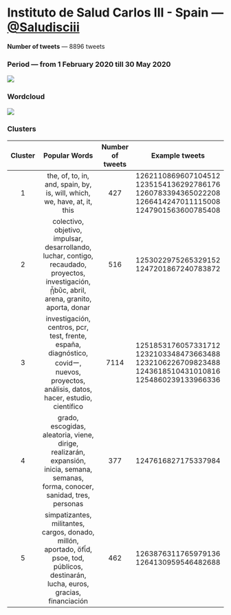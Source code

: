 # Instituto de Salud Carlos III - Spain — [@Saludisciii](https://twitter.com/Saludisciii)

**Number of tweets** — 8896 tweets



### Period — from 1 February 2020 till 30 May 2020



![](https://github.com/vitiugin/who/blob/master/appendix/time_series/Saludisciii_timeseries.png?raw=true)



### Wordcloud

![](https://github.com/vitiugin/who/blob/master/appendix/wordclouds/Saludisciii_cloud.png?raw=true)



### Clusters

| **Cluster** |                      **Popular Words**                       | **Number of tweets** | **Example tweets**                                          |
| :---------: | :----------------------------------------------------------: | :------------------: | ------------------------------------------------------------ |
|      1      | the, of, to, in, and, spain, by, is, will, which, we, have, at, it, this |        427       | 1262110869607104512<br />1235154136292786176<br />1260783394365022208<br />1266414247011115008<br />1247901563600785408 |
|      2      | colectivo, objetivo, impulsar, desarrollando, luchar, contigo, recaudado, proyectos, investigación, ᾖbὒc, abril, arena, granito, aporta, donar |        516        | 1253022975265329152<br />1247201867240783872 |
|      3      | investigación, centros, pcr, test, frente, españa, diagnóstico, covidー, nuevos, proyectos, análisis, datos, hacer, estudio, científico |        7114       | 1251853176057331712<br />1232103348473663488<br />1232106226709823488<br />1243618510431010816<br />1254860239133966336 |
|      4      | grado, escogidas, aleatoria, viene, dirige, realizarán, expansión, inicia, semana, semanas, forma, conocer, sanidad, tres, personas |         377          | 1247616827175337984 |
|      5      | simpatizantes, militantes, cargos, donado, millón, aportado, ὄfἷd, psoe, tod, públicos, destinarán, lucha, euros, gracias, financiación |         462          | 1263876311765979136<br />1264130959546482688 |
